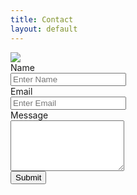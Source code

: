 ```yaml
---
title: Contact
layout: default
---
```


<div class="row">
  <div class="col-md-12">
    <img class="img-title" src=" https://image.ibb.co/kXSfSR/pic_025.jpg">
  </div>
</div>

<div class="row">
  <div class="col-md-12">
    <form action="//formspree.io/pili.a.quiroz@gmail.com" method="POST">
      <!-- Name field -->
      <div class="form-group">
        <label for="InputName">Name</label>
        <div class="input-group">
          <input type="text" class="form-control" name="InputName" id="InputName" placeholder="Enter Name" required>
          <span class="input-group-addon">
            <i class="glyphicon glyphicon-ok form-control-feedback"></i>
          </span>
        </div>
      </div>
      <!-- Email field -->
      <div class="form-group">
        <label for="InputEmail">Email</label>
        <div class="input-group">
          <input type="email" class="form-control" id="InputEmail" name="InputEmail" placeholder="Enter Email" required>
          <span class="input-group-addon">
            <i class="glyphicon glyphicon-ok form-control-feedback"></i>
          </span>
        </div>
      </div>
      <!-- Message field -->
      <div class="form-group">
        <label for="InputMessage">Message</label>
        <div class="input-group">
          <textarea name="InputMessage" id="InputMessage" class="form-control" rows="5" required></textarea>
          <span class="input-group-addon">
            <i class="glyphicon glyphicon-ok form-control-feedback"></i>
          </span>
        </div>
      </div>
      <!-- Submit button -->
      <input type="submit" name="submit" id="submit" value="Submit" class="btn btn-info pull-right">
    </form>
  </div>
</div>
